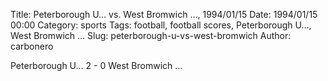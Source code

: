 Title: Peterborough U… vs. West Bromwich …, 1994/01/15
Date: 1994/01/15 00:00
Category: sports
Tags: football, football scores, Peterborough U…, West Bromwich …
Slug: peterborough-u-vs-west-bromwich
Author: carbonero


Peterborough U… 2 - 0 West Bromwich …
